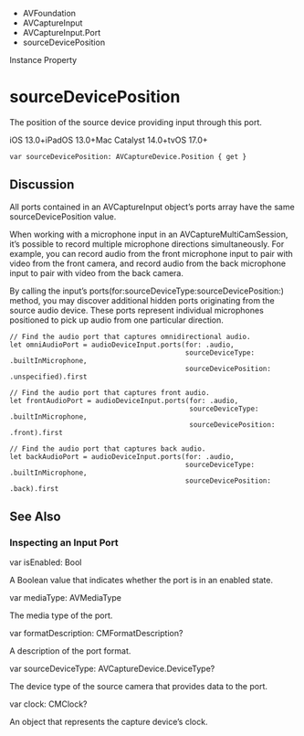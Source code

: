 

- AVFoundation
- AVCaptureInput
- AVCaptureInput.Port
-  sourceDevicePosition 

Instance Property

# sourceDevicePosition

The position of the source device providing input through this port.

iOS 13.0+iPadOS 13.0+Mac Catalyst 14.0+tvOS 17.0+

``` source
var sourceDevicePosition: AVCaptureDevice.Position { get }
```

## Discussion

All ports contained in an AVCaptureInput object’s ports array have the same sourceDevicePosition value.

When working with a microphone input in an AVCaptureMultiCamSession, it’s possible to record multiple microphone directions simultaneously. For example, you can record audio from the front microphone input to pair with video from the front camera, and record audio from the back microphone input to pair with video from the back camera.

By calling the input’s ports(for:sourceDeviceType:sourceDevicePosition:) method, you may discover additional hidden ports originating from the source audio device. These ports represent individual microphones positioned to pick up audio from one particular direction.

```
// Find the audio port that captures omnidirectional audio.
let omniAudioPort = audioDeviceInput.ports(for: .audio,
                                           sourceDeviceType: .builtInMicrophone,
                                           sourceDevicePosition: .unspecified).first

// Find the audio port that captures front audio.
let frontAudioPort = audioDeviceInput.ports(for: .audio,
                                            sourceDeviceType: .builtInMicrophone,
                                            sourceDevicePosition: .front).first

// Find the audio port that captures back audio.
let backAudioPort = audioDeviceInput.ports(for: .audio,
                                           sourceDeviceType: .builtInMicrophone,
                                           sourceDevicePosition: .back).first
```

## See Also

### Inspecting an Input Port

var isEnabled: Bool

A Boolean value that indicates whether the port is in an enabled state.

var mediaType: AVMediaType

The media type of the port.

var formatDescription: CMFormatDescription?

A description of the port format.

var sourceDeviceType: AVCaptureDevice.DeviceType?

The device type of the source camera that provides data to the port.

var clock: CMClock?

An object that represents the capture device’s clock.

